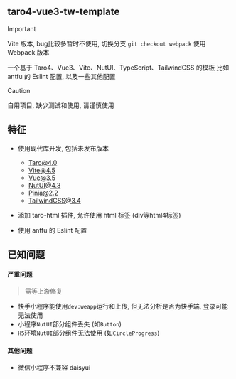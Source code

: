 ## taro4-vue3-tw-template

> [!IMPORTANT]
> Vite 版本, bug比较多暂时不使用, 切换分支 `git checkout webpack` 使用 Webpack 版本

一个基于 Taro4、Vue3、Vite、NutUI、TypeScript、TailwindCSS 的模板
比如 antfu 的 Eslint 配置, 以及一些其他配置

> [!CAUTION]
> 自用项目, 缺少测试和使用, 请谨慎使用  


## 特征

- 使用现代库开发, 包括未发布版本
  - Taro@4.0
  - Vite@4.5
  - Vue@3.5
  - NutUI@4.3
  - Pinia@2.2
  - TailwindCSS@3.4

- 添加 taro-html 插件, 允许使用 html 标签 (div等html4标签)
- 使用 antfu 的 Eslint 配置


## 已知问题

#### 严重问题

> 需等上游修复

- 快手小程序能使用`dev:weapp`运行和上传, 但无法分析是否为快手端, 登录可能无法使用
- 小程序`NutUI`部分组件丢失 (如`Button`)
- `H5`环境`NutUI`部分组件无法使用 (如`CircleProgress`)

#### 其他问题

- 微信小程序不兼容 daisyui
